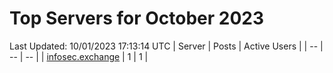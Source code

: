 # Top Servers for October 2023
Last Updated: 10/01/2023 17:13:14 UTC
| Server | Posts | Active Users |
| -- | -- | -- |
| [infosec.exchange](https://infosec.exchange/tags/PowerShell) | 1 | 1 |
